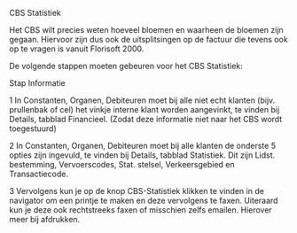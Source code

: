 CBS Statistiek 

Het CBS wilt precies weten hoeveel bloemen en waarheen de bloemen zijn gegaan. Hiervoor zijn dus ook de uitsplitsingen op de factuur die tevens ook op te vragen is vanuit Florisoft 2000.

De volgende stappen moeten gebeuren voor het CBS Statistiek:

Stap Informatie 

1 In Constanten, Organen, Debiteuren moet bij alle niet echt klanten (bijv. prullenbak of cel) het vinkje interne klant worden aangevinkt, te vinden bij Details, tabblad Financieel. (Zodat deze informatie niet naar het CBS wordt toegestuurd) 

2 In Constanten, Organen, Debiteuren moet bij alle klanten de onderste 5 opties zijn ingevuld, te vinden bij Details, tabblad Statistiek. Dit zijn Lidst. bestemming, Vervoerscodes, Stat. stelsel, Verkeersgebied en Transactiecode. 

3 Vervolgens kun je op de knop CBS-Statistiek klikken te vinden in de navigator om een printje te maken en deze vervolgens te faxen. Uiteraard kun je deze ook rechtstreeks faxen of misschien zelfs emailen. Hierover meer bij afdrukken. 
